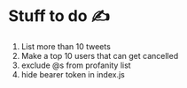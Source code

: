 # Stuff to do ✍️

1. List more than 10 tweets
2. Make a top 10 users that can get cancelled
3. exclude @s from profanity list
4. hide bearer token in index.js